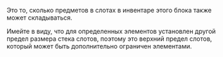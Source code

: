 Это то, сколько предметов в слотах в инвентаре этого блока также может складываться.

Имейте в виду, что для определенных элементов установлен другой предел размера стека слотов, поэтому это верхний предел
слотов, который может быть дополнительно ограничен элементами.